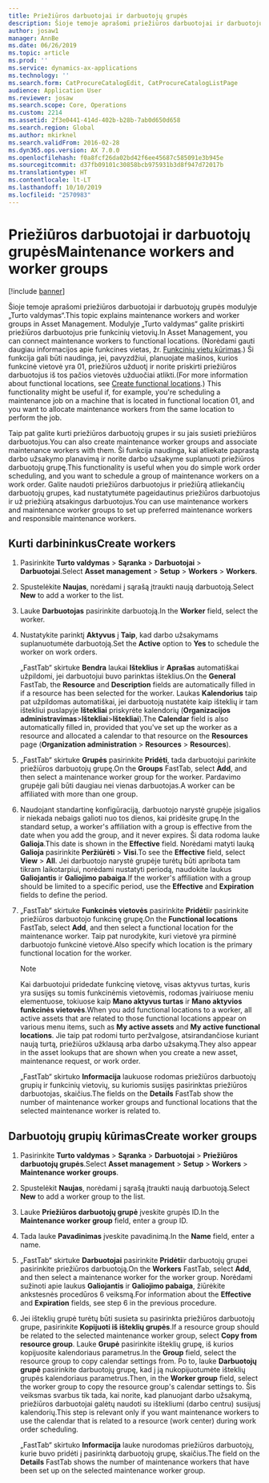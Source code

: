 ```yaml
---
title: Priežiūros darbuotojai ir darbuotojų grupės
description: Šioje temoje aprašomi priežiūros darbuotojai ir darbuotojų grupės modulyje „Turto valdymas“.
author: josaw1
manager: AnnBe
ms.date: 06/26/2019
ms.topic: article
ms.prod: ''
ms.service: dynamics-ax-applications
ms.technology: ''
ms.search.form: CatProcureCatalogEdit, CatProcureCatalogListPage
audience: Application User
ms.reviewer: josaw
ms.search.scope: Core, Operations
ms.custom: 2214
ms.assetid: 2f3e0441-414d-402b-b28b-7ab0d650d658
ms.search.region: Global
ms.author: mkirknel
ms.search.validFrom: 2016-02-28
ms.dyn365.ops.version: AX 7.0.0
ms.openlocfilehash: f0a8fcf26da02bd42f6ee45687c585091e3b945e
ms.sourcegitcommit: d37fb09101c30858bcb975931b3d8f947d72017b
ms.translationtype: HT
ms.contentlocale: lt-LT
ms.lasthandoff: 10/10/2019
ms.locfileid: "2570983"
---
```

# <a name="maintenance-workers-and-worker-groups"></a><span data-ttu-id="378d2-103">Priežiūros darbuotojai ir darbuotojų grupės</span><span class="sxs-lookup"><span data-stu-id="378d2-103">Maintenance workers and worker groups</span></span>

[!include [banner](../../includes/banner.md)]

 

<span data-ttu-id="378d2-104">Šioje temoje aprašomi priežiūros darbuotojai ir darbuotojų grupės modulyje „Turto valdymas“.</span><span class="sxs-lookup"><span data-stu-id="378d2-104">This topic explains maintenance workers and worker groups in Asset Management.</span></span> <span data-ttu-id="378d2-105">Modulyje „Turto valdymas“ galite priskirti priežiūros darbuotojus prie funkcinių vietovių.</span><span class="sxs-lookup"><span data-stu-id="378d2-105">In Asset Management, you can connect maintenance workers to functional locations.</span></span> <span data-ttu-id="378d2-106">(Norėdami gauti daugiau informacijos apie funkcines vietas, žr. [Funkcinių vietų kūrimas](../functional-locations/create-functional-locations.md).) Ši funkcija gali būti naudinga, jei, pavyzdžiui, planuojate mašinos, kurios funkcinė vietovė yra 01, priežiūros užduotį ir norite priskirti priežiūros darbuotojus iš tos pačios vietovės užduočiai atlikti.</span><span class="sxs-lookup"><span data-stu-id="378d2-106">(For more information about functional locations, see [Create functional locations](../functional-locations/create-functional-locations.md).) This functionality might be useful if, for example, you're scheduling a maintenance job on a machine that is located in functional location 01, and you want to allocate maintenance workers from the same location to perform the job.</span></span>

<span data-ttu-id="378d2-107">Taip pat galite kurti priežiūros darbuotojų grupes ir su jais susieti priežiūros darbuotojus.</span><span class="sxs-lookup"><span data-stu-id="378d2-107">You can also create maintenance worker groups and associate maintenance workers with them.</span></span> <span data-ttu-id="378d2-108">Ši funkcija naudinga, kai atliekate paprastą darbo užsakymo planavimą ir norite darbo užsakyme suplanuoti priežiūros darbuotojų grupę.</span><span class="sxs-lookup"><span data-stu-id="378d2-108">This functionality is useful when you do simple work order scheduling, and you want to schedule a group of maintenance workers on a work order.</span></span> <span data-ttu-id="378d2-109">Galite naudoti priežiūros darbuotojus ir priežiūrą atliekančių darbuotojų grupes, kad nustatytumėte pageidautinus priežiūros darbuotojus ir už priežiūrą atsakingus darbuotojus.</span><span class="sxs-lookup"><span data-stu-id="378d2-109">You can use maintenance workers and maintenance worker groups to set up preferred maintenance workers and responsible maintenance workers.</span></span> 


## <a name="create-workers"></a><span data-ttu-id="378d2-110">Kurti darbininkus</span><span class="sxs-lookup"><span data-stu-id="378d2-110">Create workers</span></span>

1. <span data-ttu-id="378d2-111">Pasirinkite **Turto valdymas** \> **Sąranka** \> **Darbuotojai** \> **Darbuotojai**.</span><span class="sxs-lookup"><span data-stu-id="378d2-111">Select **Asset management** \> **Setup** \> **Workers** \> **Workers**.</span></span>
2. <span data-ttu-id="378d2-112">Spustelėkite **Naujas**, norėdami į sąrašą įtraukti naują darbuotoją.</span><span class="sxs-lookup"><span data-stu-id="378d2-112">Select **New** to add a worker to the list.</span></span>
3. <span data-ttu-id="378d2-113">Lauke **Darbuotojas** pasirinkite darbuotoją.</span><span class="sxs-lookup"><span data-stu-id="378d2-113">In the **Worker** field, select the worker.</span></span>
4. <span data-ttu-id="378d2-114">Nustatykite parinktį **Aktyvus** į **Taip**, kad darbo užsakymams suplanuotumėte darbuotoją.</span><span class="sxs-lookup"><span data-stu-id="378d2-114">Set the **Active** option to **Yes** to schedule the worker on work orders.</span></span>

    <span data-ttu-id="378d2-115">„FastTab“ skirtuke **Bendra** laukai **Išteklius** ir **Aprašas** automatiškai užpildomi, jei darbuotojui buvo parinktas išteklius.</span><span class="sxs-lookup"><span data-stu-id="378d2-115">On the **General** FastTab, the **Resource** and **Description** fields are automatically filled in if a resource has been selected for the worker.</span></span> <span data-ttu-id="378d2-116">Laukas **Kalendorius** taip pat užpildomas automatiškai, jei darbuotoją nustatėte kaip išteklių ir tam ištekliui puslapyje **Ištekliai** priskyrėte kalendorių (**Organizacijos administravimas**\>**Ištekliai**\>**Ištekliai**).</span><span class="sxs-lookup"><span data-stu-id="378d2-116">The **Calendar** field is also automatically filled in, provided that you've set up the worker as a resource and allocated a calendar to that resource on the **Resources** page (**Organization administration** \> **Resources** \> **Resources**).</span></span>

5. <span data-ttu-id="378d2-117">„FastTab“ skirtuke **Grupės** pasirinkite **Pridėti**, tada darbuotojui parinkite priežiūros darbuotojų grupę.</span><span class="sxs-lookup"><span data-stu-id="378d2-117">On the **Groups** FastTab, select **Add**, and then select a maintenance worker group for the worker.</span></span> <span data-ttu-id="378d2-118">Pardavimo grupėje gali būti daugiau nei vienas darbuotojas.</span><span class="sxs-lookup"><span data-stu-id="378d2-118">A worker can be affiliated with more than one group.</span></span>
6. <span data-ttu-id="378d2-119">Naudojant standartinę konfigūraciją, darbuotojo narystė grupėje įsigalios ir niekada nebaigs galioti nuo tos dienos, kai pridėsite grupę.</span><span class="sxs-lookup"><span data-stu-id="378d2-119">In the standard setup, a worker's affiliation with a group is effective from the date when you add the group, and it never expires.</span></span> <span data-ttu-id="378d2-120">Ši data rodoma lauke **Galioja**.</span><span class="sxs-lookup"><span data-stu-id="378d2-120">This date is shown in the **Effective** field.</span></span> <span data-ttu-id="378d2-121">Norėdami matyti lauką **Galioja** pasirinkite **Peržiūrėti** \> **Visi**.</span><span class="sxs-lookup"><span data-stu-id="378d2-121">To see the **Effective** field, select **View** \> **All**.</span></span> <span data-ttu-id="378d2-122">Jei darbuotojo narystė grupėje turėtų būti apribota tam tikram laikotarpiui, norėdami nustatyti periodą, naudokite laukus **Galiojantis** ir **Galiojimo pabaiga**.</span><span class="sxs-lookup"><span data-stu-id="378d2-122">If the worker's affiliation with a group should be limited to a specific period, use the **Effective** and **Expiration** fields to define the period.</span></span>
7. <span data-ttu-id="378d2-123">„FastTab“ skirtuke **Funkcinės vietovės** pasirinkite **Pridėti**ir pasirinkite priežiūros darbuotojo funkcinę grupę.</span><span class="sxs-lookup"><span data-stu-id="378d2-123">On the **Functional locations** FastTab, select **Add**, and then select a functional location for the maintenance worker.</span></span> <span data-ttu-id="378d2-124">Taip pat nurodykite, kuri vietovė yra pirminė darbuotojo funkcinė vietovė.</span><span class="sxs-lookup"><span data-stu-id="378d2-124">Also specify which location is the primary functional location for the worker.</span></span>

    > [!NOTE]
    > <span data-ttu-id="378d2-125">Kai darbuotojui pridedate funkcinę vietovę, visas aktyvus turtas, kuris yra susijęs su tomis funkcinėmis vietovėmis, rodomas įvairiuose meniu elementuose, tokiuose kaip **Mano aktyvus turtas** ir **Mano aktyvios funkcinės vietovės**.</span><span class="sxs-lookup"><span data-stu-id="378d2-125">When you add functional locations to a worker, all active assets that are related to those functional locations appear on various menu items, such as **My active assets** and **My active functional locations**.</span></span> <span data-ttu-id="378d2-126">Jie taip pat rodomi turto peržvalgose, atsirandančiose kuriant naują turtą, priežiūros užklausą arba darbo užsakymą.</span><span class="sxs-lookup"><span data-stu-id="378d2-126">They also appear in the asset lookups that are shown when you create a new asset, maintenance request, or work order.</span></span>

    <span data-ttu-id="378d2-127">„FastTab“ skirtuko **Informacija** laukuose rodomas priežiūros darbuotojų grupių ir funkcinių vietovių, su kuriomis susijęs pasirinktas priežiūros darbuotojas, skaičius.</span><span class="sxs-lookup"><span data-stu-id="378d2-127">The fields on the **Details** FastTab show the number of maintenance worker groups and functional locations that the selected maintenance worker is related to.</span></span>

## <a name="create-worker-groups"></a><span data-ttu-id="378d2-128">Darbuotojų grupių kūrimas</span><span class="sxs-lookup"><span data-stu-id="378d2-128">Create worker groups</span></span>

1. <span data-ttu-id="378d2-129">Pasirinkite **Turto valdymas** \> **Sąranka** \> **Darbuotojai** \> **Priežiūros darbuotojų grupės**.</span><span class="sxs-lookup"><span data-stu-id="378d2-129">Select **Asset management** \> **Setup** \> **Workers** \> **Maintenance worker groups**.</span></span>
2. <span data-ttu-id="378d2-130">Spustelėkit **Naujas**, norėdami į sąrašą įtraukti naują darbuotoją.</span><span class="sxs-lookup"><span data-stu-id="378d2-130">Select **New** to add a worker group to the list.</span></span>
3. <span data-ttu-id="378d2-131">Lauke **Priežiūros darbuotojų grupė** įveskite grupės ID.</span><span class="sxs-lookup"><span data-stu-id="378d2-131">In the **Maintenance worker group** field, enter a group ID.</span></span>
4. <span data-ttu-id="378d2-132">Tada lauke **Pavadinimas** įveskite pavadinimą.</span><span class="sxs-lookup"><span data-stu-id="378d2-132">In the **Name** field, enter a name.</span></span>
5. <span data-ttu-id="378d2-133">„FastTab“ skirtuke **Darbuotojai** pasirinkite **Pridėti**ir darbuotojų grupei pasirinkite priežiūros darbuotoją.</span><span class="sxs-lookup"><span data-stu-id="378d2-133">On the **Workers** FastTab, select **Add**, and then select a maintenance worker for the worker group.</span></span> <span data-ttu-id="378d2-134">Norėdami sužinoti apie laukus **Galiojantis** ir **Galiojimo pabaiga**, žiūrėkite ankstesnės procedūros 6 veiksmą.</span><span class="sxs-lookup"><span data-stu-id="378d2-134">For information about the **Effective** and **Expiration** fields, see step 6 in the previous procedure.</span></span>
6. <span data-ttu-id="378d2-135">Jei išteklių grupė turėtų būti susieta su pasirinkta priežiūros darbuotojų grupe, pasirinkite **Kopijuoti iš išteklių grupės**.</span><span class="sxs-lookup"><span data-stu-id="378d2-135">If a resource group should be related to the selected maintenance worker group, select **Copy from resource group**.</span></span> <span data-ttu-id="378d2-136">Lauke **Grupė** pasirinkite išteklių grupę, iš kurios kopijuosite kalendoriaus parametrus.</span><span class="sxs-lookup"><span data-stu-id="378d2-136">In the **Group** field, select the resource group to copy calendar settings from.</span></span> <span data-ttu-id="378d2-137">Po to, lauke **Darbuotojų grupė** pasirinkite darbuotojų grupę, kad į ją nukopijuotumėte išteklių grupės kalendoriaus parametrus.</span><span class="sxs-lookup"><span data-stu-id="378d2-137">Then, in the **Worker group** field, select the worker group to copy the resource group's calendar settings to.</span></span> <span data-ttu-id="378d2-138">Šis veiksmas svarbus tik tada, kai norite, kad planuojant darbo užsakymą, priežiūros darbuotojai galėtų naudoti su ištekliumi (darbo centru) susijusį kalendorių.</span><span class="sxs-lookup"><span data-stu-id="378d2-138">This step is relevant only if you want maintenance workers to use the calendar that is related to a resource (work center) during work order scheduling.</span></span>

    <span data-ttu-id="378d2-139">„FastTab“ skirtuko **Informacija** lauke nurodomas priežiūros darbuotojų, kurie buvo pridėti į pasirinktą darbuotojų grupę, skaičius.</span><span class="sxs-lookup"><span data-stu-id="378d2-139">The field on the **Details** FastTab shows the number of maintenance workers that have been set up on the selected maintenance worker group.</span></span>
